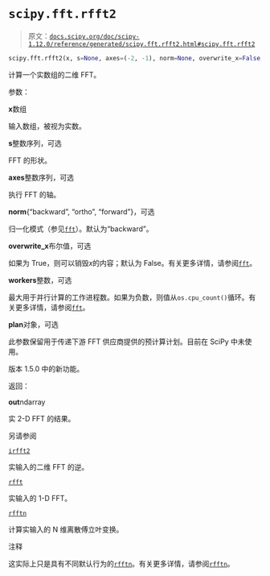 # `scipy.fft.rfft2`

> 原文：[`docs.scipy.org/doc/scipy-1.12.0/reference/generated/scipy.fft.rfft2.html#scipy.fft.rfft2`](https://docs.scipy.org/doc/scipy-1.12.0/reference/generated/scipy.fft.rfft2.html#scipy.fft.rfft2)

```py
scipy.fft.rfft2(x, s=None, axes=(-2, -1), norm=None, overwrite_x=False, workers=None, *, plan=None)
```

计算一个实数组的二维 FFT。

参数：

**x**数组

输入数组，被视为实数。

**s**整数序列，可选

FFT 的形状。

**axes**整数序列，可选

执行 FFT 的轴。

**norm**{“backward”, “ortho”, “forward”}，可选

归一化模式（参见[`fft`](https://docs.scipy.org/doc/scipy-1.12.0/reference/generated/scipy.fft.fft.html#scipy.fft.fft "scipy.fft.fft")）。默认为“backward”。

**overwrite_x**布尔值，可选

如果为 True，则可以销毁*x*的内容；默认为 False。有关更多详情，请参阅[`fft`](https://docs.scipy.org/doc/scipy-1.12.0/reference/generated/scipy.fft.fft.html#scipy.fft.fft "scipy.fft.fft")。

**workers**整数，可选

最大用于并行计算的工作进程数。如果为负数，则值从`os.cpu_count()`循环。有关更多详情，请参阅[`fft`](https://docs.scipy.org/doc/scipy-1.12.0/reference/generated/scipy.fft.fft.html#scipy.fft.fft "scipy.fft.fft")。

**plan**对象，可选

此参数保留用于传递下游 FFT 供应商提供的预计算计划。目前在 SciPy 中未使用。

版本 1.5.0 中的新功能。

返回：

**out**ndarray

实 2-D FFT 的结果。

另请参阅

[`irfft2`](https://docs.scipy.org/doc/scipy-1.12.0/reference/generated/scipy.fft.irfft2.html#scipy.fft.irfft2 "scipy.fft.irfft2")

实输入的二维 FFT 的逆。

[`rfft`](https://docs.scipy.org/doc/scipy-1.12.0/reference/generated/scipy.fft.rfft.html#scipy.fft.rfft "scipy.fft.rfft")

实输入的 1-D FFT。

[`rfftn`](https://docs.scipy.org/doc/scipy-1.12.0/reference/generated/scipy.fft.rfftn.html#scipy.fft.rfftn "scipy.fft.rfftn")

计算实输入的 N 维离散傅立叶变换。

注释

这实际上只是具有不同默认行为的[`rfftn`](https://docs.scipy.org/doc/scipy-1.12.0/reference/generated/scipy.fft.rfftn.html#scipy.fft.rfftn "scipy.fft.rfftn")。有关更多详情，请参阅[`rfftn`](https://docs.scipy.org/doc/scipy-1.12.0/reference/generated/scipy.fft.rfftn.html#scipy.fft.rfftn "scipy.fft.rfftn")。
